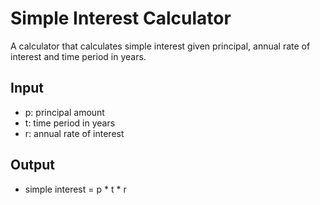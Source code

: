 # Simple Interest Calculator

A calculator that calculates simple interest given principal, annual rate of interest and time period in years.

## Input
- p: principal amount  
- t: time period in years  
- r: annual rate of interest  

## Output
- simple interest = p * t * r
